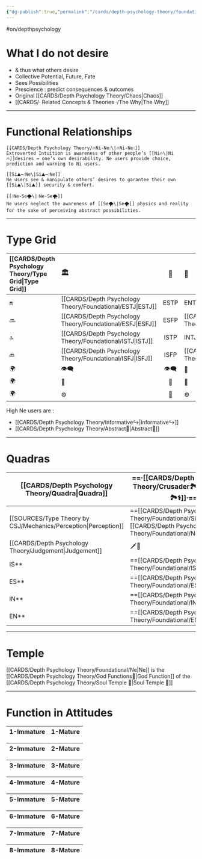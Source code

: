 ```yaml
---
{"dg-publish":true,"permalink":"/cards/depth-psychology-theory/foundational/ne/","created":"2022-12-27T21:20:33.776+01:00","updated":"2023-04-28T09:41:30.705+02:00"}
---
```


#on/depthpsychology 

#  What I do not desire 
- & thus what others desire 
- Collective Potential, Future, Fate
- Sees Possibilities
- Prescience : predict consequences & outcomes 
- Original [[CARDS/Depth Psychology Theory/Chaos\|Chaos]]
- [[CARDS/· Related Concepts & Theories ·/The Why\|The Why]]
---
# Functional Relationships 

	[[CARDS/Depth Psychology Theory/🔥Ni-Ne💧\|🔥Ni-Ne💧]] 
	Extroverted Intuition is awareness of other people’s [[Ni🔥\|Ni🔥]]desires ↔️ one’s own desirability. Ne users provide choice, prediction and warning to Ni users. 

	[[Si⛰️↔️💧Ne\|Si⛰️↔️💧Ne]] 
	Ne users see & manipulate others’ desires to garantee their own [[Si⛰️\|Si⛰️]] security & comfort.  

	[[💧Ne-Se🌪️\|💧Ne-Se🌪️]]
	Ne users neglect the awareness of [[Se🌪️\|Se🌪️]] physics and reality for the sake of perceiving abstract possibilities. 

---
# Type Grid 
| [[CARDS/Depth Psychology Theory/Type Grid\|Type Grid]]         | <font size="4"> 🏛️</font> | <font size="4"> 🧰</font> | <font size="4"> 🔮</font> | <font size="4"> 🦄</font> | 💬 |💬| 💬 |
|:--------------------- |:------------------------- |:-------------------------:|:------------------------------------------------ |:------------------------- |:--------------------------- |:--------------------------- |:--------------------------- |
| 🔛                    | [[CARDS/Depth Psychology Theory/Foundational/ESTJ\|ESTJ]]                      |           ESTP            | ENTJ                                             | ENFJ                      | ➡️                          | 👋                          | 🏆                          |
| 🔜                    | [[CARDS/Depth Psychology Theory/Foundational/ESFJ\|ESFJ]]                      |    ESFP |[[CARDS/Depth Psychology Theory/Foundational/ENTP\|ENTP]]| [[CARDS/Depth Psychology Theory/Foundational/ENFP\|ENFP]]                      | ↪️                          | 👋                          | 🏃‍♂️                       |
| 🔝    | [[CARDS/Depth Psychology Theory/Foundational/ISTJ\|ISTJ]]                      |           ISTP            | INTJ| INFJ| 🧘‍♂️ | 🏃‍♂️ | 🔙 | 
| 🔙                    | [[CARDS/Depth Psychology Theory/Foundational/ISFJ\|ISFJ]]        |           ISFP            | [[CARDS/Depth Psychology Theory/Foundational/INTP\|INTP]]| [[CARDS/Depth Psychology Theory/Foundational/INFP\|INFP]]                      | ↪️                          | 🧘‍♂️                       | 🏆                          |
|🌍 | 👁️‍🗨️                     |           👁️‍🗨️           | 🧲                                               | 🧲                        |                             |                             |                             |
| 🌍 | 🐜                        |            🦊             | 🦊                                               | 🐜                        |                             |                             |                             |
|🌍| ⚙️                        |            👀             | ⚙️                                               | 👀                        |                             |                             |                             |

High Ne users are : 
- [[CARDS/Depth Psychology Theory/Informative↪️\|Informative↪️]] 
- [[CARDS/Depth Psychology Theory/Abstract🧲\|Abstract🧲]] 
---
# Quadras
| <font size="4"> [[CARDS/Depth Psychology Theory/Quadra\|Quadra]]</font>| <font size="4"> ==·[[CARDS/Depth Psychology Theory/Crusader🏞️⚕️\|Crusader🏞️⚕️]]·==</font> | <font size="4"> ·Templar·</font> | <font size="4"> ·Wayfarer·</font> | <font size="4"> ==·[[CARDS/Depth Psychology Theory/Philosopher⚖️🏞️\|Philosopher⚖️🏞️]]·==</font> |
| -------------- | ------------------------- | ------------------------ | ------------------------ | ------------------------- |
| [[SOURCES/Type Theory by CSJ/Mechanics/Perception\|Perception]] | ==[[CARDS/Depth Psychology Theory/Foundational/Si\|⛰️]] [[CARDS/Depth Psychology Theory/Foundational/Ne\|💧]]== | 🔥🌪️ | 🔥🌪️ | ==[[CARDS/Depth Psychology Theory/Foundational/Si\|⛰️]] [[CARDS/Depth Psychology Theory/Foundational/Ne\|💧]]== |
| [[CARDS/Depth Psychology Theory/Judgement\|Judgement]]  | 🗡️💉  | 🗡️💉 | 🧭🏹 |🧭🏹   |
| IS**             | ==[[CARDS/Depth Psychology Theory/Foundational/ISFJ\|ISFJ]]==                  | ISTP            | ISFP              | ==[[CARDS/Depth Psychology Theory/Foundational/ISTJ\|ISTJ]]==                  |
| ES**             | ==[[CARDS/Depth Psychology Theory/Foundational/ESFJ\|ESFJ]]==                  | ESTP              | ESFP               | ==[[CARDS/Depth Psychology Theory/Foundational/ESTJ\|ESTJ]]==                  |
| IN**             | ==[[CARDS/Depth Psychology Theory/Foundational/INTP\|INTP]]==                  | INFJ               | INTJ             | ==[[CARDS/Depth Psychology Theory/Foundational/INFP\|INFP]]==                  |
| EN**             | ==[[CARDS/Depth Psychology Theory/Foundational/ENTP\|ENTP]]==                  | ENFJ              | ENTJ              | ==[[CARDS/Depth Psychology Theory/Foundational/ENFP\|ENFP]]==                  |


---
# Temple 
[[CARDS/Depth Psychology Theory/Foundational/Ne\|Ne]] is the [[CARDS/Depth Psychology Theory/God Functions🙏\|God Function]] of the [[CARDS/Depth Psychology Theory/Soul Temple 👥\|Soul Temple 👥]] 

--- 

# Function in Attitudes
| 1-Immature | 1-Mature |
| ---------- | -------- |

| 2-Immature | 2-Mature |
| ---------- | -------- |

| 3-Immature | 3-Mature |
| ---------- | -------- |

| 4-Immature | 4-Mature |
| ---------- | -------- |

| 5-Immature | 5-Mature |
| ---------- | -------- |

| 6-Immature | 6-Mature |
| ---------- | -------- |

| 7-Immature | 7-Mature |
| ---------- | -------- |

| 8-Immature | 8-Mature |
| ---------- | -------- |
